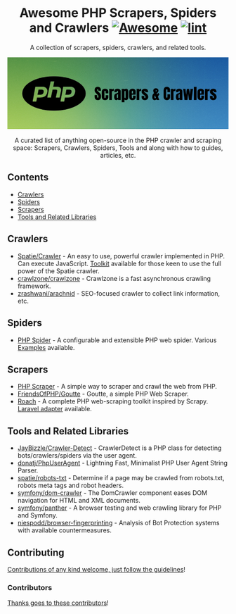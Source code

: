 <div align="center">

<!-- title -->

<!--lint ignore no-dead-urls-->

# Awesome PHP Scrapers, Spiders and Crawlers [![Awesome](https://awesome.re/badge.svg)](https://awesome.re) [![lint](https://github.com/spekulatius/awesome-php-scrapers-and-crawlers/actions/workflows/lint.yaml/badge.svg)](https://github.com/spekulatius/awesome-php-scrapers-and-crawlers/actions/workflows/lint.yaml)

<!-- subtitle -->

A collection of scrapers, spiders, crawlers, and related tools.

<!-- image -->

<a href="https://github.com/spekulatius/awesome-php-scrapers-and-crawlers" target="_blank" rel="noopener noreferrer">
  <img src="logo.png" />
</a>

<!-- description -->

A curated list of anything open-source in the PHP crawler and scraping space: Scrapers, Crawlers, Spiders, Tools and along with how to guides, articles, etc.

</div>

<!-- TOC -->

## Contents

- [Crawlers](#crawlers)
- [Spiders](#spiders)
- [Scrapers](#scrapers)
- [Tools and Related Libraries](#tools-and-related-libraries)

<!-- CONTENT -->

## Crawlers

- [Spatie/Crawler](https://github.com/spatie/crawler) - An easy to use, powerful crawler implemented in PHP. Can execute JavaScript. [Toolkit](https://github.com/spekulatius/spatie-crawler-toolkit-for-laravel) available for those keen to use the full power of the Spatie crawler.
- [crawlzone/crawlzone](https://github.com/crawlzone/crawlzone) - Crawlzone is a fast asynchronous crawling framework.
- [zrashwani/arachnid](https://github.com/zrashwani/arachnid) - SEO-focused crawler to collect link information, etc.

## Spiders

- [PHP Spider](https://github.com/mvdbos/php-spider) - A configurable and extensible PHP web spider. Various [Examples](https://github.com/mvdbos/php-spider/tree/master/example) available.

## Scrapers

- [PHP Scraper](https://github.com/spekulatius/PHPScraper) - A simple way to scraper and crawl the web from PHP.
- [FriendsOfPHP/Goutte](https://github.com/FriendsOfPHP/Goutte) - Goutte, a simple PHP Web Scraper.
- [Roach](https://github.com/roach-php/core) - A complete PHP web-scraping toolkit inspired by Scrapy. [Laravel adapter](https://github.com/roach-php/laravel) available.

## Tools and Related Libraries

- [JayBizzle/Crawler-Detect](https://github.com/JayBizzle/Crawler-Detect) - CrawlerDetect is a PHP class for detecting bots/crawlers/spiders via the user agent.
- [donatj/PhpUserAgent](https://github.com/donatj/PhpUserAgent) - Lightning Fast, Minimalist PHP User Agent String Parser.
- [spatie/robots-txt](https://github.com/spatie/robots-txt) - Determine if a page may be crawled from robots.txt, robots meta tags and robot headers.
- [symfony/dom-crawler](https://github.com/symfony/dom-crawler) - The DomCrawler component eases DOM navigation for HTML and XML documents.
- [symfony/panther](https://github.com/symfony/panther) - A browser testing and web crawling library for PHP and Symfony.
- [niespodd/browser-fingerprinting](https://github.com/niespodd/browser-fingerprinting) - Analysis of Bot Protection systems with available countermeasures.

<!-- END CONTENT -->

## Contributing

[Contributions of any kind welcome, just follow the guidelines](contributing.md)!

### Contributors

[Thanks goes to these contributors](https://github.com/spekulatius/awesome-php-scrapers-and-crawlers/graphs/contributors)!
